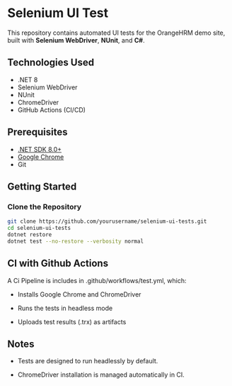 # Selenium UI Test 
This repository contains automated UI tests for the OrangeHRM demo site, built with **Selenium WebDriver**, **NUnit**, and **C#**.

## Technologies Used
- .NET 8
- Selenium WebDriver
- NUnit
- ChromeDriver
- GitHub Actions (CI/CD)

## Prerequisites
- [.NET SDK 8.0+](https://dotnet.microsoft.com/en-us/download)
- [Google Chrome](https://www.google.com/chrome/)
- Git

## Getting Started

### Clone the Repository
```bash
git clone https://github.com/yourusername/selenium-ui-tests.git
cd selenium-ui-tests
dotnet restore
dotnet test --no-restore --verbosity normal
```
## CI with Github Actions
A Ci Pipeline is includes in .github/workflows/test.yml, which:
- Installs Google Chrome and ChromeDriver

- Runs the tests in headless mode

- Uploads test results (.trx) as artifacts

## Notes
- Tests are designed to run headlessly by default.

- ChromeDriver installation is managed automatically in CI.